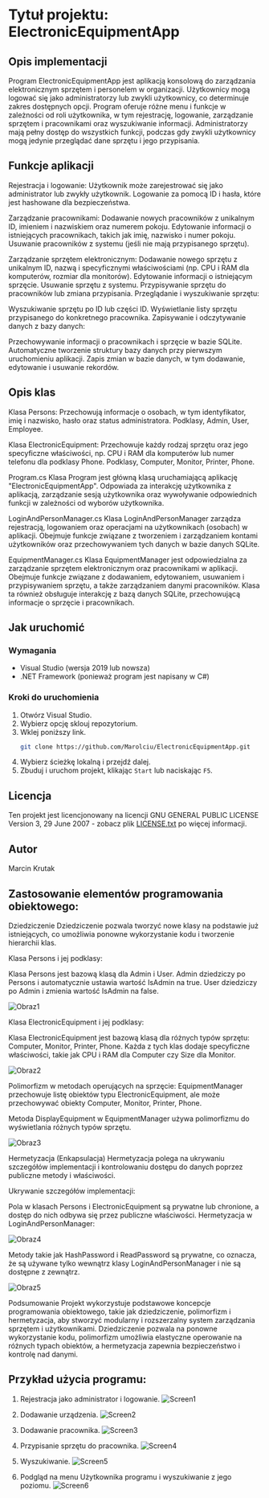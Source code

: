 # Tytuł projektu: ElectronicEquipmentApp

## Opis implementacji
Program ElectronicEquipmentApp jest aplikacją konsolową do zarządzania elektronicznym sprzętem i personelem w organizacji. Użytkownicy mogą logować się jako administratorzy lub zwykli użytkownicy, co determinuje zakres dostępnych opcji. Program oferuje różne menu i funkcje w zależności od roli użytkownika, w tym rejestrację, logowanie, zarządzanie sprzętem i pracownikami oraz wyszukiwanie informacji. Administratorzy mają pełny dostęp do wszystkich funkcji, podczas gdy zwykli użytkownicy mogą jedynie przeglądać dane sprzętu i jego przypisania.

## Funkcje aplikacji
Rejestracja i logowanie:
Użytkownik może zarejestrować się jako administrator lub zwykły użytkownik.
Logowanie za pomocą ID i hasła, które jest hashowane dla bezpieczeństwa.

Zarządzanie pracownikami:
Dodawanie nowych pracowników z unikalnym ID, imieniem i nazwiskiem oraz numerem pokoju.
Edytowanie informacji o istniejących pracownikach, takich jak imię, nazwisko i numer pokoju.
Usuwanie pracowników z systemu (jeśli nie mają przypisanego sprzętu).

Zarządzanie sprzętem elektronicznym:
Dodawanie nowego sprzętu z unikalnym ID, nazwą i specyficznymi właściwościami (np. CPU i RAM dla komputerów, rozmiar dla monitorów).
Edytowanie informacji o istniejącym sprzęcie.
Usuwanie sprzętu z systemu.
Przypisywanie sprzętu do pracowników lub zmiana przypisania.
Przeglądanie i wyszukiwanie sprzętu:

Wyszukiwanie sprzętu po ID lub części ID.
Wyświetlanie listy sprzętu przypisanego do konkretnego pracownika.
Zapisywanie i odczytywanie danych z bazy danych:

Przechowywanie informacji o pracownikach i sprzęcie w bazie SQLite.
Automatyczne tworzenie struktury bazy danych przy pierwszym uruchomieniu aplikacji.
Zapis zmian w bazie danych, w tym dodawanie, edytowanie i usuwanie rekordów.

## Opis klas
Klasa Persons: Przechowują informacje o osobach, w tym identyfikator, imię i nazwisko, hasło oraz status administratora.
Podklasy, Admin, User, Employee.

Klasa ElectronicEquipment: Przechowuje każdy rodzaj sprzętu oraz jego specyficzne właściwości, np. CPU i RAM dla komputerów lub numer telefonu dla podklasy Phone.
Podklasy, Computer, Monitor, Printer, Phone.

Program.cs
Klasa Program jest główną klasą uruchamiającą aplikację "ElectronicEquipmentApp". Odpowiada za interakcję użytkownika z aplikacją, zarządzanie sesją użytkownika oraz wywoływanie odpowiednich funkcji w zależności od wyborów użytkownika.

LoginAndPersonManager.cs
Klasa LoginAndPersonManager zarządza rejestracją, logowaniem oraz operacjami na użytkownikach (osobach) w aplikacji. Obejmuje funkcje związane z tworzeniem i zarządzaniem kontami użytkowników oraz przechowywaniem tych danych w bazie danych SQLite.

EquipmentManager.cs
Klasa EquipmentManager jest odpowiedzialna za zarządzanie sprzętem elektronicznym oraz pracownikami w aplikacji. Obejmuje funkcje związane z dodawaniem, edytowaniem, usuwaniem i przypisywaniem sprzętu, a także zarządzaniem danymi pracowników. Klasa ta również obsługuje interakcję z bazą danych SQLite, przechowującą informacje o sprzęcie i pracownikach.

## Jak uruchomić

### Wymagania
- Visual Studio (wersja 2019 lub nowsza)
- .NET Framework (ponieważ program jest napisany w C#)

### Kroki do uruchomienia
1. Otwórz Visual Studio.
2. Wybierz opcję sklouj repozytorium.
3. Wklej poniższy link.
    ```sh
    git clone https://github.com/Marolciu/ElectronicEquipmentApp.git
    ```
4. Wybierz ścieżkę lokalną i przejdź dalej.
5. Zbuduj i uruchom projekt, klikając `Start` lub naciskając `F5`.

## Licencja
Ten projekt jest licencjonowany na licencji GNU GENERAL PUBLIC LICENSE Version 3, 29 June 2007 - zobacz plik [LICENSE.txt](LICENSE.txt) po więcej informacji.

## Autor
Marcin Krutak

## Zastosowanie elementów programowania obiektowego:

Dziedziczenie
Dziedziczenie pozwala tworzyć nowe klasy na podstawie już istniejących, co umożliwia ponowne wykorzystanie kodu i tworzenie hierarchii klas.

Klasa Persons i jej podklasy:

Klasa Persons jest bazową klasą dla Admin i User.
Admin dziedziczy po Persons i automatycznie ustawia wartość IsAdmin na true.
User dziedziczy po Admin i zmienia wartość IsAdmin na false.

![Obraz1](https://github.com/Marolciu/ElectronicEquipmentApp/blob/master/img/Zrzut%20ekranu%202024-06-22%20192630.png?raw=true)

Klasa ElectronicEquipment i jej podklasy:

Klasa ElectronicEquipment jest bazową klasą dla różnych typów sprzętu: Computer, Monitor, Printer, Phone.
Każda z tych klas dodaje specyficzne właściwości, takie jak CPU i RAM dla Computer czy Size dla Monitor.

![Obraz2](https://github.com/Marolciu/ElectronicEquipmentApp/blob/master/img/Zrzut%20ekranu%202024-06-22%20192639.png?raw=true)

Polimorfizm w metodach operujących na sprzęcie:
EquipmentManager przechowuje listę obiektów typu ElectronicEquipment, ale może przechowywać obiekty Computer, Monitor, Printer, Phone.

Metoda DisplayEquipment w EquipmentManager używa polimorfizmu do wyświetlania różnych typów sprzętu.

![Obraz3](https://github.com/Marolciu/ElectronicEquipmentApp/assets/148622198/9b3d7aad-4b4e-4203-a70f-1836f0cf9911)

Hermetyzacja (Enkapsulacja)
Hermetyzacja polega na ukrywaniu szczegółów implementacji i kontrolowaniu dostępu do danych poprzez publiczne metody i właściwości.

Ukrywanie szczegółów implementacji:

Pola w klasach Persons i ElectronicEquipment są prywatne lub chronione, a dostęp do nich odbywa się przez publiczne właściwości.
Hermetyzacja w LoginAndPersonManager:

![Obraz4](https://github.com/Marolciu/ElectronicEquipmentApp/blob/master/img/Zrzut%20ekranu%202024-06-22%20192708.png?raw=true)

Metody takie jak HashPassword i ReadPassword są prywatne, co oznacza, że są używane tylko wewnątrz klasy LoginAndPersonManager i nie są dostępne z zewnątrz.

![Obraz5](https://github.com/Marolciu/ElectronicEquipmentApp/assets/148622198/61e1f5e8-956c-4aab-b7ed-4204e62f57c1)

Podsumowanie
Projekt wykorzystuje podstawowe koncepcje programowania obiektowego, takie jak dziedziczenie, polimorfizm i hermetyzacja, aby stworzyć modularny i rozszerzalny system zarządzania sprzętem i użytkownikami. Dziedziczenie pozwala na ponowne wykorzystanie kodu, polimorfizm umożliwia elastyczne operowanie na różnych typach obiektów, a hermetyzacja zapewnia bezpieczeństwo i kontrolę nad danymi.

## Przykład użycia programu:
1. Rejestracja jako administrator i logowanie.
![Screen1](https://github.com/Marolciu/ElectronicEquipmentApp/blob/master/screens/Zrzut%20ekranu%202024-06-22%20195935.png?raw=true)

2. Dodawanie urządzenia.
![Screen2](https://github.com/Marolciu/ElectronicEquipmentApp/blob/master/screens/Zrzut%20ekranu%202024-06-22%20200054.png?raw=true)

3. Dodawanie pracownika.
![Screen3](https://github.com/Marolciu/ElectronicEquipmentApp/blob/master/screens/Zrzut%20ekranu%202024-06-22%20200152.png?raw=true)

4. Przypisanie sprzętu do pracownika.
![Screen4](https://github.com/Marolciu/ElectronicEquipmentApp/blob/master/screens/Zrzut%20ekranu%202024-06-22%20200249.png?raw=true)

5. Wyszukiwanie.
![Screen5](https://github.com/Marolciu/ElectronicEquipmentApp/blob/master/screens/Zrzut%20ekranu%202024-06-22%20201419.png?raw=true)

6. Podgląd na menu Użytkownika programu i wyszukiwanie z jego poziomu.
![Screen6](https://github.com/Marolciu/ElectronicEquipmentApp/blob/master/screens/Zrzut%20ekranu%202024-06-22%20201537.png?raw=true)

